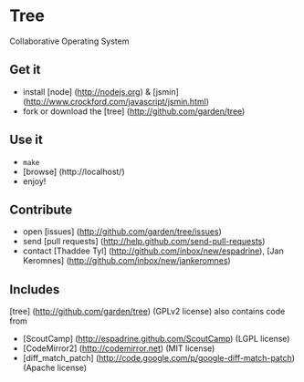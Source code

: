 # Tree
Collaborative Operating System

## Get it
- install [node] (http://nodejs.org) & [jsmin] (http://www.crockford.com/javascript/jsmin.html)
- fork or download the [tree] (http://github.com/garden/tree)

## Use it
- `make`
- [browse] (http://localhost/)
- enjoy!

## Contribute
- open [issues] (http://github.com/garden/tree/issues)
- send [pull requests] (http://help.github.com/send-pull-requests)
- contact [Thaddee Tyl] (http://github.com/inbox/new/espadrine), [Jan Keromnes] (http://github.com/inbox/new/jankeromnes)

## Includes
[tree] (http://github.com/garden/tree) (GPLv2 license) also contains code from

- [ScoutCamp] (http://espadrine.github.com/ScoutCamp) (LGPL license)
- [CodeMirror2] (http://codemirror.net) (MIT license)
- [diff_match_patch] (http://code.google.com/p/google-diff-match-patch) (Apache license)

